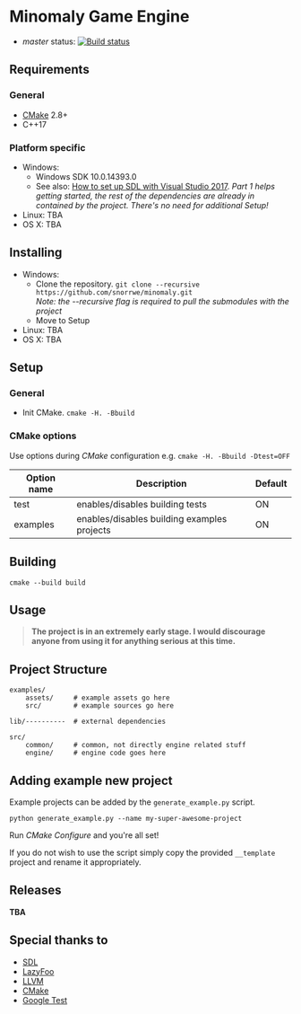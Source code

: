 # Minomaly Game Engine

- _master_ status: [![Build status](https://ci.appveyor.com/api/projects/status/1ix6lgn3objhh270/branch/master?svg=true)](https://ci.appveyor.com/project/snorrwe/minomaly/branch/master)

## Requirements

### General 

- [CMake](https://cmake.org/) 2.8+
- C++17

### Platform specific

- Windows:
    - Windows SDK 10.0.14393.0
    - See also: [How to set up SDL with Visual Studio 2017](https://www.wikihow.com/Set-Up-SDL-with-Visual-Studio-2017). _Part 1 helps getting started, the rest of the dependencies are already in contained by the project. There's no need for additional Setup!_
- Linux: TBA
- OS X: TBA

## Installing

- Windows:
    - Clone the repository. `git clone --recursive https://github.com/snorrwe/minomaly.git` <br>
        _Note: the --recursive flag is required to pull the submodules with the project_
    - Move to Setup
- Linux: TBA
- OS X: TBA

## Setup

### General
- Init CMake. `cmake -H. -Bbuild`

### CMake options

Use options during _CMake_ configuration e.g. `cmake -H. -Bbuild -Dtest=OFF`

| Option name | Description | Default |
| ----------- | ----------- | ------- |
| test | enables/disables building tests | ON |
| examples | enables/disables building examples projects | ON |


## Building

`cmake --build build`

## Usage

> __The project is in an extremely early stage. I would discourage anyone from using it for anything serious at this time.__

## Project Structure

```
examples/
    assets/     # example assets go here
    src/        # example sources go here

lib/----------  # external dependencies

src/
    common/     # common, not directly engine related stuff
    engine/     # engine code goes here
```

## Adding example new project

Example projects can be added by the `generate_example.py` script.

`python generate_example.py --name my-super-awesome-project`

Run _CMake Configure_ and you're all set!

If you do not wish to use the script simply copy the provided `__template` project and rename it appropriately.

## Releases

__TBA__

## Special thanks to

- [SDL](https://www.libsdl.org/)
- [LazyFoo](http://www.lazyfoo.net/tutorials/SDL/index.php)
- [LLVM](https://llvm.org/)
- [CMake](https://cmake.org/)
- [Google Test](https://github.com/google/googletest)
